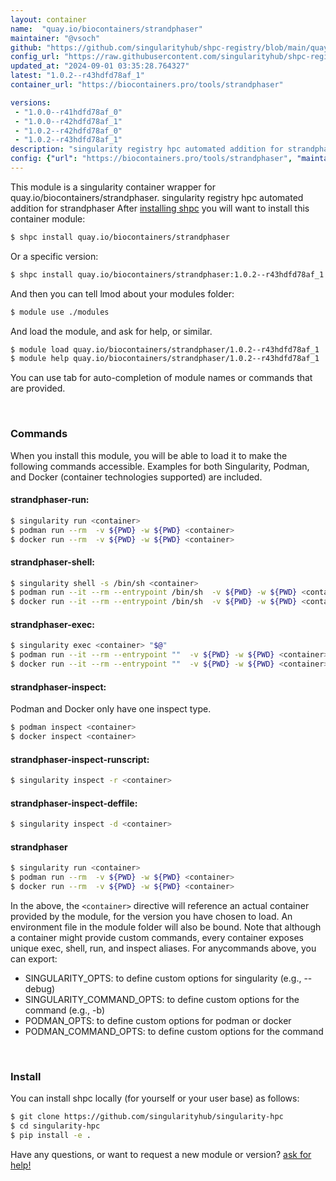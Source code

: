 ```yaml
---
layout: container
name:  "quay.io/biocontainers/strandphaser"
maintainer: "@vsoch"
github: "https://github.com/singularityhub/shpc-registry/blob/main/quay.io/biocontainers/strandphaser/container.yaml"
config_url: "https://raw.githubusercontent.com/singularityhub/shpc-registry/main/quay.io/biocontainers/strandphaser/container.yaml"
updated_at: "2024-09-01 03:35:28.764327"
latest: "1.0.2--r43hdfd78af_1"
container_url: "https://biocontainers.pro/tools/strandphaser"

versions:
 - "1.0.0--r41hdfd78af_0"
 - "1.0.0--r42hdfd78af_1"
 - "1.0.2--r42hdfd78af_0"
 - "1.0.2--r43hdfd78af_1"
description: "singularity registry hpc automated addition for strandphaser"
config: {"url": "https://biocontainers.pro/tools/strandphaser", "maintainer": "@vsoch", "description": "singularity registry hpc automated addition for strandphaser", "latest": {"1.0.2--r43hdfd78af_1": "sha256:a0b8212f4e8d73765f1c8b76ef590ed5501d82b19f5938f00430d33849b7e473"}, "tags": {"1.0.0--r41hdfd78af_0": "sha256:494a35b6be5692ae789f7cd36c1752e246a2eb77d2472d3cd5427de62b1b8398", "1.0.0--r42hdfd78af_1": "sha256:eb180559c14d3019fcf53f60997a5203379463e267b73dcb70c09f4b764ae571", "1.0.2--r42hdfd78af_0": "sha256:d8386c1b75329bd1a0aced6f8628905e3431b49afa6f40c23158b0f22271e78e", "1.0.2--r43hdfd78af_1": "sha256:a0b8212f4e8d73765f1c8b76ef590ed5501d82b19f5938f00430d33849b7e473"}, "docker": "quay.io/biocontainers/strandphaser"}
---
```


This module is a singularity container wrapper for quay.io/biocontainers/strandphaser.
singularity registry hpc automated addition for strandphaser
After [installing shpc](#install) you will want to install this container module:


```bash
$ shpc install quay.io/biocontainers/strandphaser
```

Or a specific version:

```bash
$ shpc install quay.io/biocontainers/strandphaser:1.0.2--r43hdfd78af_1
```

And then you can tell lmod about your modules folder:

```bash
$ module use ./modules
```

And load the module, and ask for help, or similar.

```bash
$ module load quay.io/biocontainers/strandphaser/1.0.2--r43hdfd78af_1
$ module help quay.io/biocontainers/strandphaser/1.0.2--r43hdfd78af_1
```

You can use tab for auto-completion of module names or commands that are provided.

<br>

### Commands

When you install this module, you will be able to load it to make the following commands accessible.
Examples for both Singularity, Podman, and Docker (container technologies supported) are included.

#### strandphaser-run:

```bash
$ singularity run <container>
$ podman run --rm  -v ${PWD} -w ${PWD} <container>
$ docker run --rm  -v ${PWD} -w ${PWD} <container>
```

#### strandphaser-shell:

```bash
$ singularity shell -s /bin/sh <container>
$ podman run --it --rm --entrypoint /bin/sh  -v ${PWD} -w ${PWD} <container>
$ docker run --it --rm --entrypoint /bin/sh  -v ${PWD} -w ${PWD} <container>
```

#### strandphaser-exec:

```bash
$ singularity exec <container> "$@"
$ podman run --it --rm --entrypoint ""  -v ${PWD} -w ${PWD} <container> "$@"
$ docker run --it --rm --entrypoint ""  -v ${PWD} -w ${PWD} <container> "$@"
```

#### strandphaser-inspect:

Podman and Docker only have one inspect type.

```bash
$ podman inspect <container>
$ docker inspect <container>
```

#### strandphaser-inspect-runscript:

```bash
$ singularity inspect -r <container>
```

#### strandphaser-inspect-deffile:

```bash
$ singularity inspect -d <container>
```



#### strandphaser

```bash
$ singularity run <container>
$ podman run --rm  -v ${PWD} -w ${PWD} <container>
$ docker run --rm  -v ${PWD} -w ${PWD} <container>
```


In the above, the `<container>` directive will reference an actual container provided
by the module, for the version you have chosen to load. An environment file in the
module folder will also be bound. Note that although a container
might provide custom commands, every container exposes unique exec, shell, run, and
inspect aliases. For anycommands above, you can export:

 - SINGULARITY_OPTS: to define custom options for singularity (e.g., --debug)
 - SINGULARITY_COMMAND_OPTS: to define custom options for the command (e.g., -b)
 - PODMAN_OPTS: to define custom options for podman or docker
 - PODMAN_COMMAND_OPTS: to define custom options for the command

<br>

### Install

You can install shpc locally (for yourself or your user base) as follows:

```bash
$ git clone https://github.com/singularityhub/singularity-hpc
$ cd singularity-hpc
$ pip install -e .
```

Have any questions, or want to request a new module or version? [ask for help!](https://github.com/singularityhub/singularity-hpc/issues)